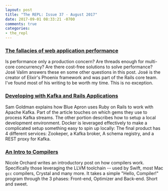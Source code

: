```yaml
---
layout: post
title: "The REPL: Issue 37 - August 2017"
date: 2017-09-01 08:33:21 -0700
comments: true
categories:
- the_repl
---
```


### [The fallacies of web application performance][performance]

Is performance only a production concern? Are threads enough for multi-core concurrency? Are there cost-free solutions to solve performance? José Valim answers these en some other questions in this post. José is the creator of Elixir's Phoenix framework and was part of the Rails core team. I've found most of his writing to be worth my time. This is no exception.

### [Developing with Kafka and Rails Applications][kafka]

Sam Goldman explains how Blue Apron uses Ruby on Rails to work with Apache Kafka. Part of the article touches on which gems they use to process Kafka streams. The other portion describes how to setup a local development environment. Docker is leveraged effectively to make a complicated setup something easy to spin up locally: The final product has 4 different services: Zookeper, a Kafka broker, A schema registry, and a REST proxy for Kafka.

### [An Intro to Compilers][compilers]

Nicole Orchard writes an introductory post on how compilers work. Specifically those leveraging the LLVM toolchain -- used by Swift, most Mac `gcc` compilers, Crystal and many more. It takes a simple "Hello, Compiler!" program through the 3 phases: Front-end, Optimizer and Back-end. Short and sweet.

[performance]: http://blog.plataformatec.com.br/2017/07/the-fallacies-of-web-application-performance/
[kafka]: https://bytes.blueapron.com/developing-with-kafka-and-rails-applications-783799e13489
[compilers]: https://nicoleorchard.com/blog/compilers
